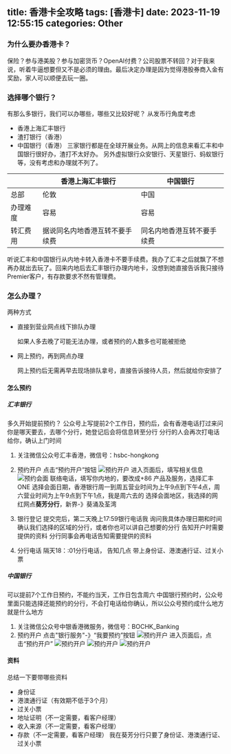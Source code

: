 title: 香港卡全攻略
tags: [香港卡]
date: 2023-11-19 12:55:15
categories: Other
---
### 为什么要办香港卡？
保险？参与港美股？参与加密货币？OpenAI付费？公司股票不转回？对于我来说，听着牛逼想要但又不是必须的理由。最后决定办理是因为觉得港股券商入金有奖励，家人可以顺便去玩一圈。

### 选择哪个银行？
有那么多银行，我们可以办哪些，哪些又比较好呢？
从发币行角度考虑
- 香港上海汇丰银行
- 渣打银行（香港）
- 中国银行（香港）
三家银行都是在全球开展业务。从网上的信息来看汇丰和中国银行很好办，渣打不太好办。
另外虚拟银行众安银行、天星银行、蚂蚁银行等，没有考虑和办理就不列了。

|  | 香港上海汇丰银行 | 中国银行 |
|--------|--------|--------|
|   总部     |   伦敦     |    中国    |
|   办理难度     |   容易     |    容易    |
|   转汇费用     |   据说同名内地香港互转不要手续费     |    同名内地香港互转不要手续费    |


听说汇丰和中国银行从内地卡转入香港卡不要手续费。我办了汇丰之后就飘了不想再办就出去玩了。回来内地后去汇丰银行办理内地卡，没想到她直接告诉我只接待Premier客户，有存款要求不然有管理费。

### 怎么办理？
两种方式
- 直接到营业网点线下排队办理

	如果人多去晚了可能无法办理，或者预约的人数多也可能被拒绝

- 网上预约，再到网点办理

	网上预约后无需再早去现场排队拿号，直接告诉接待人员，然后就给你安排了
	
<!-- more -->

#### 怎么预约
##### 汇丰银行
多久开始提前预约？
公众号上写提前2个工作日，预约后，会有香港电话打过来问你是哪天要去，去哪个分行，她登记后会将信息转至分行
分行的人会再次打电话给你，确认上门时间
1. 关注微信公众号汇丰香港，微信号：hsbc-hongkong
2. 预约开户
点击“预约开户”按钮
![预约开户](hsbc-app-open1.jpg)
进入页面后，填写相关信息
![预约会面](hsbc-app-open-form.jpg)
联络电话，填写你内地的，要改成+86
产品及服务，选择汇丰ONE
选择会面日期，香港银行周一到周五营业时间为上午9点到下午4点，周六营业时间为上午9点到下午1点，我是周六去的
选择会面地区，我选择的网红网点**葵芳分行**，新界-》葵涌及荃湾

3. 银行登记
提交完后，第二天晚上17:59银行电话我
询问我具体办理日期和时间
确认我们选择的区域的分行，或者你也可以讲自己想要的分行
告知开户时需要提供的资料
分行同事会再电话告知需要提供的资料

4. 分行电话
隔天18：:01分行电话，
告知几点
带上身份证、港澳通行证、过关小票

##### 中国银行
可以提前7个工作日预约，不能约当天，工作日包含周六
中国银行预约时，公众号里面只能选择还能预约的分行，不会打电话给你确认，所以公众号预约成什么地方就是什么地方
1. 关注微信公众号中银香港微服务，微信号：BOCHK_Banking
2. 预约开户
点击"银行服务"-》“我要预约”按钮
![预约开户](boc-app-open1.jpg)
进入页面后，点击“预约开户”
![预约开户](boc-app-form1.jpg)
![预约开户](boc-app-form2.jpg)
![预约开户](boc-app-form3.jpg)

#### 资料
总结一下要带哪些资料
- 身份证
- 港澳通行证（有效期不低于3个月）
- 过关小票
- 地址证明（不一定需要，看客户经理）
- 收入来源（不一定需要，看客户经理）
- 存款（不一定需要，看客户经理）
我在葵芳分行只要了身份证、港澳通行证、过关小票
